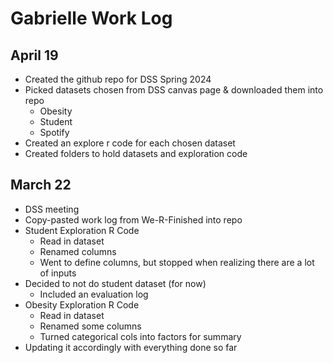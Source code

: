 # Gabrielle Work Log

## April 19
- Created the github repo for DSS Spring 2024
- Picked datasets chosen from DSS canvas page & downloaded them into repo
	- Obesity
	- Student
	- Spotify
- Created an explore r code for each chosen dataset
- Created folders to hold datasets and exploration code

## March 22
- DSS meeting
- Copy-pasted work log from We-R-Finished into repo
- Student Exploration R Code
	- Read in dataset
	- Renamed columns
	- Went to define columns, but stopped when realizing there are a lot of inputs
- Decided to not do student dataset (for now)
	- Included an evaluation log 
- Obesity Exploration R Code
	- Read in dataset
	- Renamed some columns
	- Turned categorical cols into factors for summary
- Updating it accordingly with everything done so far




